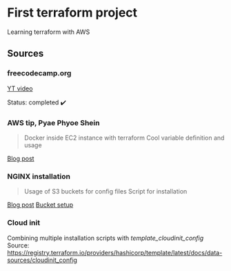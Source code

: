 # First terraform project

Learning terraform with AWS

## Sources

### freecodecamp.org

[YT video](https://www.youtube.com/watch?v=SLB_c_ayRMo&t=6859s&ab_channel=freeCodeCamp.org)

Status: completed :heavy_check_mark:

### AWS tip, Pyae Phyoe Shein

> Docker inside EC2 instance with terraform
> Cool variable definition and usage

[Blog post](https://awstip.com/to-set-up-docker-container-inside-ec2-instance-with-terraform-3af5d53e54ba)

### NGINX installation

> Usage of S3 buckets for config files
> Script for installation

[Blog post](https://alexopensource.wordpress.com/2021/06/05/automating-installation-of-nginx-on-ec2-instances)
[Bucket setup](https://github.com/hashicorp/terraform-provider-aws/issues/23447)

### Cloud init

Combining multiple installation scripts with _template_cloudinit_config_
Source: https://registry.terraform.io/providers/hashicorp/template/latest/docs/data-sources/cloudinit_config
